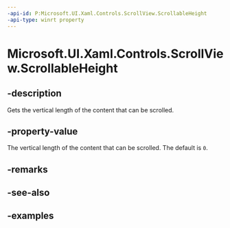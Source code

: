 ```yaml
---
-api-id: P:Microsoft.UI.Xaml.Controls.ScrollView.ScrollableHeight
-api-type: winrt property
---
```


# Microsoft.UI.Xaml.Controls.ScrollView.ScrollableHeight

<!--
public double ScrollableHeight { get; }
-->

## -description

Gets the vertical length of the content that can be scrolled.

## -property-value

The vertical length of the content that can be scrolled. The default is `0`.

## -remarks

## -see-also

## -examples


